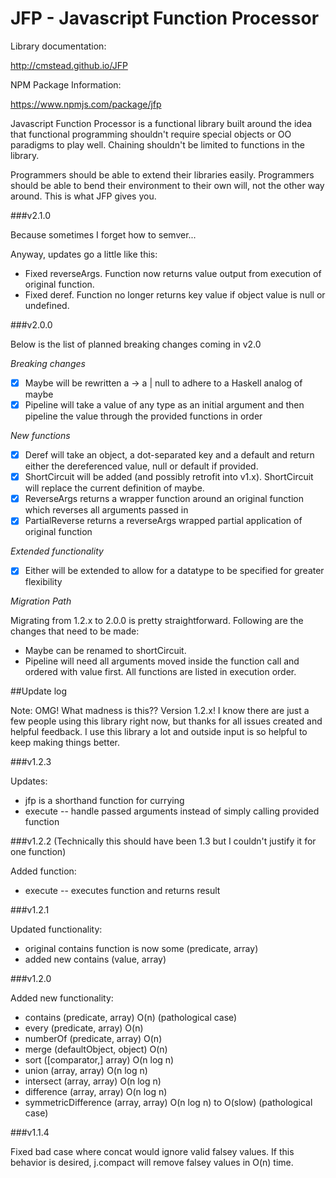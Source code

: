 JFP - Javascript Function Processor
===================================

Library documentation:

http://cmstead.github.io/JFP

NPM Package Information:

https://www.npmjs.com/package/jfp

Javascript Function Processor is a functional library built around the idea that functional
programming shouldn't require special objects or OO paradigms to play well. Chaining shouldn't
be limited to functions in the library.

Programmers should be able to extend their libraries easily. Programmers should be able
to bend their environment to their own will, not the other way around. This is what JFP gives you.

###v2.1.0

Because sometimes I forget how to semver...

Anyway, updates go a little like this:

- Fixed reverseArgs. Function now returns value output from execution of original function.
- Fixed deref. Function no longer returns key value if object value is null or undefined.

###v2.0.0

Below is the list of planned breaking changes coming in v2.0

*Breaking changes*

- [x] Maybe will be rewritten  a -> a | null to adhere to a Haskell analog of maybe
- [x] Pipeline will take a value of any type as an initial argument and then pipeline the value through the provided functions in order

*New functions*

- [x] Deref will take an object, a dot-separated key and a default and return either the dereferenced value, null or default if provided.
- [x] ShortCircuit will be added (and possibly retrofit into v1.x). ShortCircuit will replace the current definition of maybe.
- [x] ReverseArgs returns a wrapper function around an original function which reverses all arguments passed in
- [x] PartialReverse returns a reverseArgs wrapped partial application of original function

*Extended functionality*

- [x] Either will be extended to allow for a datatype to be specified for greater flexibility

*Migration Path*

Migrating from 1.2.x to 2.0.0 is pretty straightforward. Following are the changes that need to be made:

- Maybe can be renamed to shortCircuit.
- Pipeline will need all arguments moved inside the function call and ordered with value first. All functions are listed in execution order.


##Update log

Note: OMG! What madness is this?? Version 1.2.x! I know there are just a few people using this library right now, but thanks for all issues created and helpful feedback. I use this library a lot and outside input is so helpful to keep making things better.

###v1.2.3

Updates:

- jfp is a shorthand function for currying
- execute -- handle passed arguments instead of simply calling provided function

###v1.2.2 (Technically this should have been 1.3 but I couldn't justify it for one function)

Added function:

- execute -- executes function and returns result

###v1.2.1

Updated functionality:

- original contains function is now some (predicate, array)
- added new contains (value, array)

###v1.2.0

Added new functionality:

- contains (predicate, array) O(n) (pathological case)
- every (predicate, array) O(n)
- numberOf (predicate, array) O(n)
- merge (defaultObject, object) O(n)
- sort ([comparator,] array) O(n log n)
- union (array, array) O(n log n)
- intersect (array, array) O(n log n)
- difference (array, array) O(n log n)
- symmetricDifference (array, array) O(n log n) to O(slow) (pathological case)

###v1.1.4

Fixed bad case where concat would ignore valid falsey values. If this behavior is desired, j.compact will remove falsey values in O(n) time.
